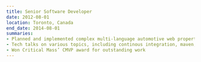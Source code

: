```yaml
--- 
title: Senior Software Developer
date: 2012-08-01
location: Toronto, Canada
end_date: 2014-08-01
summaries: 
- Planned and implemented complex multi-language automotive web property
- Tech talks on various topics, including continous integration, maven, etc.
- Won Critical Mass’ CMVP award for outstanding work
---
```



